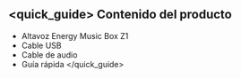 ## <quick_guide> Contenido del producto

* Altavoz Energy Music Box Z1
* Cable USB
* Cable de audio
* Guía rápida
</quick_guide>
